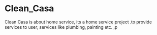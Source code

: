 # Clean_Casa
Clean Casa is about home service, its a home service project .to provide services to user, services like plumbing, painting etc. ,p
